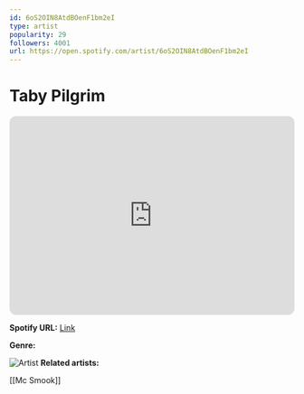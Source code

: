 ```yaml
---
id: 6oS2OIN8AtdBOenF1bm2eI
type: artist
popularity: 29
followers: 4001
url: https://open.spotify.com/artist/6oS2OIN8AtdBOenF1bm2eI
---
```

# Taby Pilgrim

<iframe style="border-radius:12px" src="https://open.spotify.com/embed/artist/6oS2OIN8AtdBOenF1bm2eI" width="100%" height="352" frameBorder="0" allowfullscreen="" allow="autoplay; clipboard-write; encrypted-media; fullscreen; picture-in-picture" loading="lazy"></iframe>

**Spotify URL:** [Link](https://open.spotify.com/artist/6oS2OIN8AtdBOenF1bm2eI)

**Genre:** 

![Artist](https://i.scdn.co/image/ab6761610000e5eb72859924be006dac31dab29a)
**Related artists:**

[[Mc Smook]]

